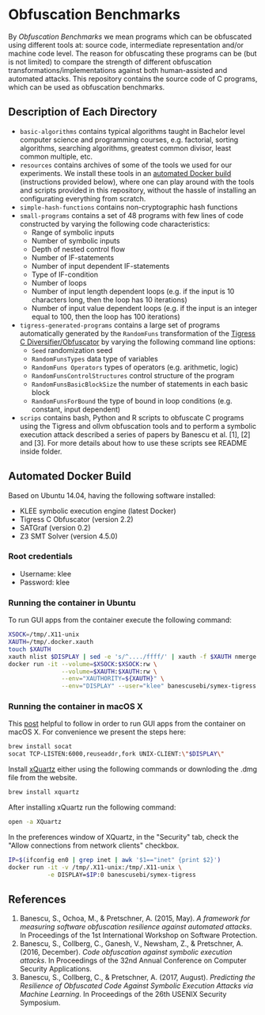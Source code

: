 # Obfuscation Benchmarks

By *Obfuscation Benchmarks* we mean programs which can be obfuscated using different tools at: source code, intermediate representation and/or machine code level.
The reason for obfuscating these programs can be (but is not limited) to compare the strength of different obfuscation transformations/implementations against both human-assisted and automated attacks. 
This repository contains the source code of C programs, which can be used as obfuscation benchmarks. 

## Description of Each Directory

  - `basic-algorithms` contains typical algorithms taught in Bachelor level computer science and programming courses, e.g. factorial, sorting algorithms, searching algorithms, greatest common divisor, least common multiple, etc.
  - `resources` contains archives of some of the tools we used for our experiments. We install these tools in an [automated Docker build](https://hub.docker.com/r/banescusebi/obfuscation-symex/) (instructions provided below), where one can play around with the tools and scripts provided in this repository, without the hassle of installing an configurating everything from scratch.
  - `simple-hash-functions` contains non-cryptographic hash functions 
  - `small-programs` contains a set of 48 programs with few lines of code constructed by varying the following code characteristics:
    - Range of symbolic inputs
    - Number of symbolic inputs
    - Depth of nested control flow
    - Number of IF-statements
    - Number of input dependent IF-statements
    - Type of IF-condition
    - Number of loops
    - Number of input length dependent loops (e.g. if the input is 10 characters long, then the loop has 10 iterations)
    - Number of input value dependent loops (e.g. if the input is an integer equal to 100, then the loop has 100 iterations)
  - `tigress-generated-programs` contains a large set of programs automatically generated by the `RandomFuns` transformation of the [Tigress C Diversifier/Obfuscator](http://tigress.cs.arizona.edu/) by varying the following command line options:
    - `Seed` randomization seed
    - `RandomFunsTypes` data type of variables
    - `RandomFuns Operators` types of operators (e.g. arithmetic, logic)
    - `RandomFunsControlStructures` control structure of the program
    - `RandomFunsBasicBlockSize` the number of statements in each basic block
    - `RandomFunsForBound` the type of bound in loop conditions (e.g. constant, input dependent) 
  - `scrips` contains bash, Python and R scripts to obfuscate C programs
    using the Tigress and ollvm obfuscation tools and to perform a
symbolic execution attack described a series of papers by Banescu et
al. [1], [2] and [3]. For more details about how to use these scripts
see README inside folder.

## Automated Docker Build

Based on Ubuntu 14.04, having the following software installed:

* KLEE symbolic execution engine (latest Docker)
* Tigress C Obfuscator (version 2.2)
* SATGraf (version 0.2)
* Z3 SMT Solver (version 4.5.0)

### Root credentials

* Username: klee
* Password: klee

### Running the container in Ubuntu

To run GUI apps from the container execute the following command:
```sh
XSOCK=/tmp/.X11-unix
XAUTH=/tmp/.docker.xauth
touch $XAUTH
xauth nlist $DISPLAY | sed -e 's/^..../ffff/' | xauth -f $XAUTH nmerge -
docker run -it --volume=$XSOCK:$XSOCK:rw \
               --volume=$XAUTH:$XAUTH:rw \
               --env="XAUTHORITY=${XAUTH}" \
               --env="DISPLAY" --user="klee" banescusebi/symex-tigress
```

### Running the container in macOS X

This [post](https://cntnr.io/running-guis-with-docker-on-mac-os-x-a14df6a76efc) 
helpful to follow in order to run GUI apps from the container on macOS X.
For convenience we present the steps here:

```sh
brew install socat
socat TCP-LISTEN:6000,reuseaddr,fork UNIX-CLIENT:\"$DISPLAY\"
```

Install [xQuartz](https://www.xquartz.org/) either using the following commands or downloding the .dmg file from the website.

```sh
brew install xquartz
```

After installing xQuartz run the following command:

```sh
open -a XQuartz
```

In the preferences window of XQuartz, in the "Security" tab, check the "Allow connections from network clients" checkbox.

```sh
IP=$(ifconfig en0 | grep inet | awk '$1=="inet" {print $2}')
docker run -it -v /tmp/.X11-unix:/tmp/.X11-unix \
           -e DISPLAY=$IP:0 banescusebi/symex-tigress
```

## References

1. Banescu, S., Ochoa, M., & Pretschner, A. (2015, May). _A framework for measuring software obfuscation resilience against automated attacks_. In Proceedings of the 1st International Workshop on Software Protection.
2. Banescu, S., Collberg, C., Ganesh, V., Newsham, Z., & Pretschner, A. (2016, December). _Code obfuscation against symbolic execution attacks_. In Proceedings of the 32nd Annual Conference on Computer Security Applications.
3. Banescu, S., Collberg, C., & Pretschner, A. (2017, August). _Predicting the Resilience of Obfuscated Code Against Symbolic Execution Attacks via Machine Learning_. In Proceedings of the 26th USENIX Security Symposium.
